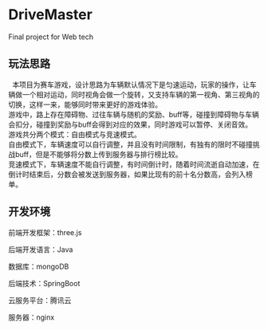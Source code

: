 # DriveMaster
Final project for Web tech

## 玩法思路
&nbsp;&nbsp;本项目为赛车游戏，设计思路为车辆默认情况下是匀速运动，玩家的操作，让车辆做一个相对运动，同时视角会做一个旋转，又支持车辆的第一视角、第三视角的切换，这样一来，能够同时带来更好的游戏体验。<br>
   游戏中，路上存在障碍物、过往车辆与随机的奖励、buff等，碰撞到障碍物与车辆会扣分，碰撞到奖励与buff会得到对应的效果，同时游戏可以暂停、关闭音效。
游戏共分两个模式：自由模式与竞速模式。<br>
   自由模式下，车辆速度可以自行调整，并且没有时间限制，有独有的限时不碰撞挑战buff，但是不能够将分数上传到服务器与排行榜比较。<br>
   竞速模式下，车辆速度不能自行调整，有时间倒计时，随着时间流逝自动加速，在倒计时结束后，分数会被发送到服务器，如果比现有的前十名分数高，会列入榜单。

## 开发环境

  前端开发框架：three.js <br>
  
  后端开发语言：Java
  
  数据库：mongoDB
  
  后端技术：SpringBoot
  
  云服务平台：腾讯云
  
  服务器：nginx


